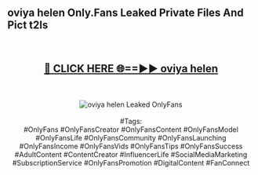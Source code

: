 <h2>oviya helen Only.Fans Leaked Private Files And Pict t2ls</h2>
<br>
<div align="center">
<h2><a href="https://mediafiles.top/oviya_helen" rel="nofollow">🔴 CLICK HERE 🌐==►► oviya helen</a></h2>
<br>
<br>
<a href="https://mediafiles.top/oviya_helen" rel="nofollow" data-target="animated-image.originalLink"><img src="https://i.ibb.co.com/WyWwxjT/player-gif2.gif" alt="oviya helen Leaked OnlyFans" style="max-width: 100%; display: inline-block;" data-target="animated-image.originalImage"></a>
<br><br>
#Tags:
<br>
#OnlyFans #OnlyFansCreator #OnlyFansContent #OnlyFansModel #OnlyFansLife #OnlyFansCommunity #OnlyFansLaunching #OnlyFansIncome #OnlyFansVids #OnlyFansTips #OnlyFansSuccess #AdultContent #ContentCreator #InfluencerLife #SocialMediaMarketing #SubscriptionService #OnlyFansPromotion #DigitalContent #FanConnect
</div>
<br>